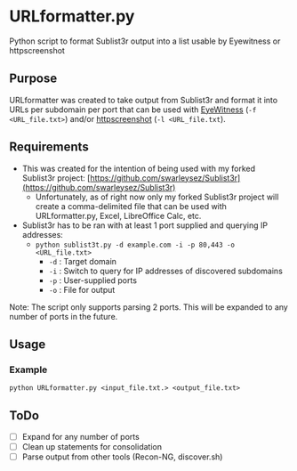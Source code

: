 # URLformatter.py
Python script to format Sublist3r output into a list usable by Eyewitness or httpscreenshot

## Purpose
URLformatter was created to take output from Sublist3r and format it into URLs per subdomain per port that can be used with [EyeWitness](https://github.com/ChrisTruncer/EyeWitness) (`-f <URL_file.txt>`) and/or [httpscreenshot](https://github.com/breenmachine/httpscreenshot) (`-l <URL_file.txt`).

## Requirements
* This was created for the intention of being used with my forked Sublist3r project: [https://github.com/swarleysez/Sublist3r](https://github.com/swarleysez/Sublist3r)
  * Unfortunately, as of right now only my forked Sublist3r project will create a comma-delimited file that can be used with URLformatter.py, Excel, LibreOffice Calc, etc.
* Sublist3r has to be ran with at least 1 port supplied and querying IP addresses:
  * `python sublist3t.py -d example.com -i -p 80,443 -o <URL_file.txt>`
    * `-d` : Target domain
    * `-i` : Switch to query for IP addresses of discovered subdomains
    * `-p` : User-supplied ports
    * `-o` : File for output

Note: The script only supports parsing 2 ports. This will be expanded to any number of ports in the future.

## Usage
### Example
`python URLformatter.py <input_file.txt.> <output_file.txt>`

## ToDo
* [ ] Expand for any number of ports
* [ ] Clean up statements for consolidation
* [ ] Parse output from other tools (Recon-NG, discover.sh)

